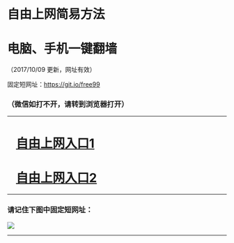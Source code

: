 ﻿# 自由上网简易方法

# 电脑、手机一键翻墙

（2017/10/09 更新，网址有效）

固定短网址：https://git.io/free99

### （微信如打不开，请转到浏览器打开）


***





# &nbsp;&nbsp; <a href="http://ft663518190.fwq-tz-1001.info/fwqtz01.html?t=100900131012 " target="_blank">自由上网入口1</a>
# &nbsp;&nbsp; <a href="http://ft2330028515.fwq-tz-1002.info/fwqtz02.html?t=100900124941 " target="_blank">自由上网入口2</a>
***

### 请记住下图中固定短网址：

<img src="https://s3-us-west-2.amazonaws.com/fwq-1001/yjfq-20170905okok.png" /> 


***

